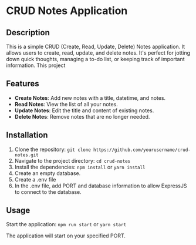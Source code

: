 # CRUD Notes Application

## Description

This is a simple CRUD (Create, Read, Update, Delete) Notes application. It allows users to create, read, update, and delete notes. It's perfect for jotting down quick thoughts, managing a to-do list, or keeping track of important information. This project 

## Features

- **Create Notes**: Add new notes with a title, datetime, and notes.
- **Read Notes**: View the list of all your notes.
- **Update Notes**: Edit the title and content of existing notes.
- **Delete Notes**: Remove notes that are no longer needed.

## Installation

1. Clone the repository: `git clone https://github.com/yourusername/crud-notes.git`
2. Navigate to the project directory: `cd crud-notes`
3. Install the dependencies: `npm install` or `yarn install`
4. Create an empty database.
5. Create a .env file
6. In the .env file, add PORT and database information to allow ExpressJS to connect to the database.


## Usage

Start the application: `npm run start` or `yarn start`

The application will start on your specified PORT.